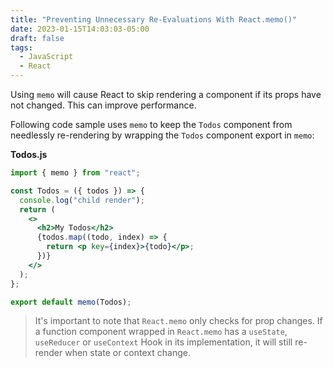 ```yaml
---
title: "Preventing Unnecessary Re-Evaluations With React.memo()"
date: 2023-01-15T14:03:03-05:00
draft: false
tags:
  - JavaScript
  - React
---
```


Using `memo` will cause React to skip rendering a component if its props have not changed.
This can improve performance.

Following code sample uses `memo` to keep the `Todos` component from needlessly re-rendering by 
wrapping the `Todos` component export in `memo`:

**Todos.js**

```jsx
import { memo } from "react";

const Todos = ({ todos }) => {
  console.log("child render");
  return (
    <>
      <h2>My Todos</h2>
      {todos.map((todo, index) => {
        return <p key={index}>{todo}</p>;
      })}
    </>
  );
};

export default memo(Todos);
```

> It's important to note that `React.memo` only checks for prop changes. If a function component wrapped in `React.memo` has a `useState`, `useReducer` or `useContext` Hook in its implementation, it will still re-render when state or context change.

